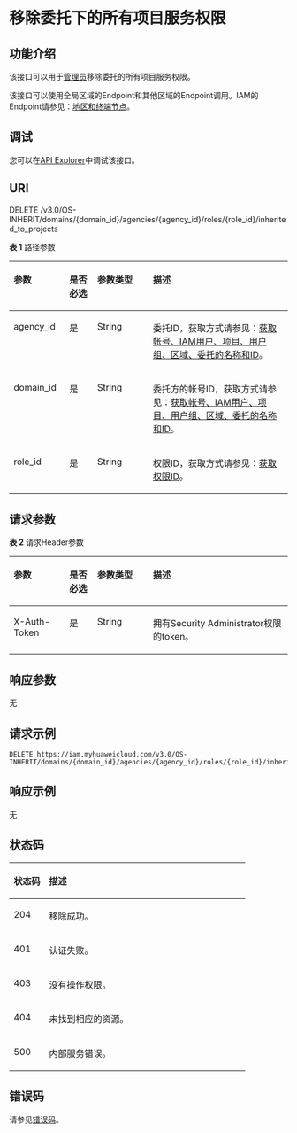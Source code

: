 # 移除委托下的所有项目服务权限<a name="iam_12_0017"></a>

## 功能介绍<a name="section12927533178"></a>

该接口可以用于[管理员](https://support.huaweicloud.com/usermanual-iam/iam_01_0001.html)移除委托的所有项目服务权限。

该接口可以使用全局区域的Endpoint和其他区域的Endpoint调用。IAM的Endpoint请参见：[地区和终端节点](https://developer.huaweicloud.com/endpoint?IAM)。

## 调试<a name="section614919013810"></a>

您可以在[API Explorer](https://apiexplorer.developer.huaweicloud.com/apiexplorer/doc?product=IAM&api=RemoveAllProjectsPermissionFromAgency)中调试该接口。

## URI<a name="section195105319173"></a>

DELETE /v3.0/OS-INHERIT/domains/\{domain\_id\}/agencies/\{agency\_id\}/roles/\{role\_id\}/inherited\_to\_projects

**表 1**  路径参数

<a name="table3968539173"></a>
<table><thead align="left"><tr id="row72071653121718"><th class="cellrowborder" valign="top" width="20%" id="mcps1.2.5.1.1"><p id="p1920705351716"><a name="p1920705351716"></a><a name="p1920705351716"></a>参数</p>
</th>
<th class="cellrowborder" valign="top" width="10%" id="mcps1.2.5.1.2"><p id="p13207135331710"><a name="p13207135331710"></a><a name="p13207135331710"></a>是否必选</p>
</th>
<th class="cellrowborder" valign="top" width="20%" id="mcps1.2.5.1.3"><p id="p1320845310178"><a name="p1320845310178"></a><a name="p1320845310178"></a>参数类型</p>
</th>
<th class="cellrowborder" valign="top" width="50%" id="mcps1.2.5.1.4"><p id="p122085537179"><a name="p122085537179"></a><a name="p122085537179"></a>描述</p>
</th>
</tr>
</thead>
<tbody><tr id="row92081653201715"><td class="cellrowborder" valign="top" width="20%" headers="mcps1.2.5.1.1 "><p id="p22086537173"><a name="p22086537173"></a><a name="p22086537173"></a>agency_id</p>
</td>
<td class="cellrowborder" valign="top" width="10%" headers="mcps1.2.5.1.2 "><p id="p72081953171713"><a name="p72081953171713"></a><a name="p72081953171713"></a>是</p>
</td>
<td class="cellrowborder" valign="top" width="20%" headers="mcps1.2.5.1.3 "><p id="p17208105341712"><a name="p17208105341712"></a><a name="p17208105341712"></a>String</p>
</td>
<td class="cellrowborder" valign="top" width="50%" headers="mcps1.2.5.1.4 "><p id="zh-cn_topic_0222594444_p1930175074413"><a name="zh-cn_topic_0222594444_p1930175074413"></a><a name="zh-cn_topic_0222594444_p1930175074413"></a>委托ID，获取方式请参见：<a href="获取帐号-IAM用户-项目-用户组-区域-委托的名称和ID.md">获取帐号、IAM用户、项目、用户组、区域、委托的名称和ID</a>。</p>
</td>
</tr>
<tr id="row1020885310173"><td class="cellrowborder" valign="top" width="20%" headers="mcps1.2.5.1.1 "><p id="p13208105391719"><a name="p13208105391719"></a><a name="p13208105391719"></a>domain_id</p>
</td>
<td class="cellrowborder" valign="top" width="10%" headers="mcps1.2.5.1.2 "><p id="p920865331717"><a name="p920865331717"></a><a name="p920865331717"></a>是</p>
</td>
<td class="cellrowborder" valign="top" width="20%" headers="mcps1.2.5.1.3 "><p id="p12081753191712"><a name="p12081753191712"></a><a name="p12081753191712"></a>String</p>
</td>
<td class="cellrowborder" valign="top" width="50%" headers="mcps1.2.5.1.4 "><p id="p75255121575"><a name="p75255121575"></a><a name="p75255121575"></a>委托方的帐号ID，获取方式请参见：<a href="获取帐号-IAM用户-项目-用户组-区域-委托的名称和ID.md">获取帐号、IAM用户、项目、用户组、区域、委托的名称和ID</a>。</p>
</td>
</tr>
<tr id="row14208115381715"><td class="cellrowborder" valign="top" width="20%" headers="mcps1.2.5.1.1 "><p id="p20208135301710"><a name="p20208135301710"></a><a name="p20208135301710"></a>role_id</p>
</td>
<td class="cellrowborder" valign="top" width="10%" headers="mcps1.2.5.1.2 "><p id="p112082530171"><a name="p112082530171"></a><a name="p112082530171"></a>是</p>
</td>
<td class="cellrowborder" valign="top" width="20%" headers="mcps1.2.5.1.3 "><p id="p1020865301716"><a name="p1020865301716"></a><a name="p1020865301716"></a>String</p>
</td>
<td class="cellrowborder" valign="top" width="50%" headers="mcps1.2.5.1.4 "><p id="zh-cn_topic_0222594444_p1644155017445"><a name="zh-cn_topic_0222594444_p1644155017445"></a><a name="zh-cn_topic_0222594444_p1644155017445"></a>权限ID，获取方式请参见：<a href="查询权限列表.md">获取权限ID</a>。</p>
</td>
</tr>
</tbody>
</table>

## 请求参数<a name="section4114125312177"></a>

**表 2**  请求Header参数

<a name="table13115653121710"></a>
<table><thead align="left"><tr id="row17208145361713"><th class="cellrowborder" valign="top" width="20%" id="mcps1.2.5.1.1"><p id="p52081053161720"><a name="p52081053161720"></a><a name="p52081053161720"></a>参数</p>
</th>
<th class="cellrowborder" valign="top" width="10%" id="mcps1.2.5.1.2"><p id="p1920817539173"><a name="p1920817539173"></a><a name="p1920817539173"></a>是否必选</p>
</th>
<th class="cellrowborder" valign="top" width="20%" id="mcps1.2.5.1.3"><p id="p7208115371719"><a name="p7208115371719"></a><a name="p7208115371719"></a>参数类型</p>
</th>
<th class="cellrowborder" valign="top" width="50%" id="mcps1.2.5.1.4"><p id="p1208353111714"><a name="p1208353111714"></a><a name="p1208353111714"></a>描述</p>
</th>
</tr>
</thead>
<tbody><tr id="row17208135381715"><td class="cellrowborder" valign="top" width="20%" headers="mcps1.2.5.1.1 "><p id="p020817535174"><a name="p020817535174"></a><a name="p020817535174"></a>X-Auth-Token</p>
</td>
<td class="cellrowborder" valign="top" width="10%" headers="mcps1.2.5.1.2 "><p id="p32081453151714"><a name="p32081453151714"></a><a name="p32081453151714"></a>是</p>
</td>
<td class="cellrowborder" valign="top" width="20%" headers="mcps1.2.5.1.3 "><p id="p172081253151714"><a name="p172081253151714"></a><a name="p172081253151714"></a>String</p>
</td>
<td class="cellrowborder" valign="top" width="50%" headers="mcps1.2.5.1.4 "><p id="p1920875318174"><a name="p1920875318174"></a><a name="p1920875318174"></a>拥有Security Administrator权限的token。</p>
</td>
</tr>
</tbody>
</table>

## 响应参数<a name="section16126195316174"></a>

无

## 请求示例<a name="section2127175310172"></a>

```
DELETE https://iam.myhuaweicloud.com/v3.0/OS-INHERIT/domains/{domain_id}/agencies/{agency_id}/roles/{role_id}/inherited_to_projects
```

## 响应示例<a name="section313095301715"></a>

无

## 状态码<a name="section19131853131710"></a>

<a name="table17131175310173"></a>
<table><thead align="left"><tr id="row112080533177"><th class="cellrowborder" valign="top" width="15%" id="mcps1.1.3.1.1"><p id="p82086536172"><a name="p82086536172"></a><a name="p82086536172"></a>状态码</p>
</th>
<th class="cellrowborder" valign="top" width="85%" id="mcps1.1.3.1.2"><p id="p2020875311171"><a name="p2020875311171"></a><a name="p2020875311171"></a>描述</p>
</th>
</tr>
</thead>
<tbody><tr id="row12081753131715"><td class="cellrowborder" valign="top" width="15%" headers="mcps1.1.3.1.1 "><p id="p16208853101713"><a name="p16208853101713"></a><a name="p16208853101713"></a>204</p>
</td>
<td class="cellrowborder" valign="top" width="85%" headers="mcps1.1.3.1.2 "><p id="p62081153101714"><a name="p62081153101714"></a><a name="p62081153101714"></a>移除成功。</p>
</td>
</tr>
<tr id="row12081053161717"><td class="cellrowborder" valign="top" width="15%" headers="mcps1.1.3.1.1 "><p id="p5208205313172"><a name="p5208205313172"></a><a name="p5208205313172"></a>401</p>
</td>
<td class="cellrowborder" valign="top" width="85%" headers="mcps1.1.3.1.2 "><p id="p9208853101711"><a name="p9208853101711"></a><a name="p9208853101711"></a>认证失败。</p>
</td>
</tr>
<tr id="row132081553131710"><td class="cellrowborder" valign="top" width="15%" headers="mcps1.1.3.1.1 "><p id="p820805319175"><a name="p820805319175"></a><a name="p820805319175"></a>403</p>
</td>
<td class="cellrowborder" valign="top" width="85%" headers="mcps1.1.3.1.2 "><p id="p1420865315177"><a name="p1420865315177"></a><a name="p1420865315177"></a>没有操作权限。</p>
</td>
</tr>
<tr id="row2208175331713"><td class="cellrowborder" valign="top" width="15%" headers="mcps1.1.3.1.1 "><p id="p11208175311172"><a name="p11208175311172"></a><a name="p11208175311172"></a>404</p>
</td>
<td class="cellrowborder" valign="top" width="85%" headers="mcps1.1.3.1.2 "><p id="p19208195312179"><a name="p19208195312179"></a><a name="p19208195312179"></a>未找到相应的资源。</p>
</td>
</tr>
<tr id="row1520820538177"><td class="cellrowborder" valign="top" width="15%" headers="mcps1.1.3.1.1 "><p id="p17208105314179"><a name="p17208105314179"></a><a name="p17208105314179"></a>500</p>
</td>
<td class="cellrowborder" valign="top" width="85%" headers="mcps1.1.3.1.2 "><p id="p8208115351710"><a name="p8208115351710"></a><a name="p8208115351710"></a>内部服务错误。</p>
</td>
</tr>
</tbody>
</table>

## 错误码<a name="section191441053181715"></a>

请参见[错误码](错误码.md)。


